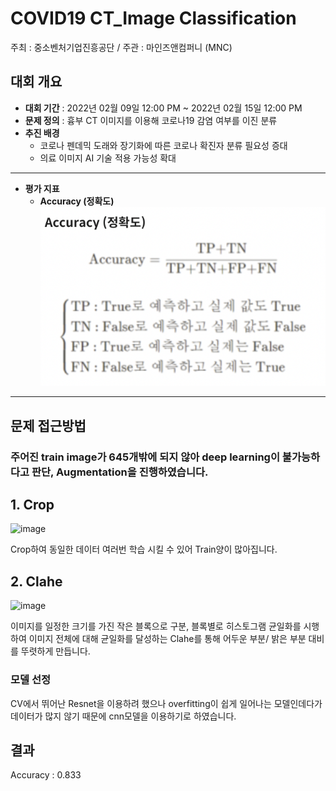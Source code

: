 # COVID19 CT_Image Classification

주최 : 중소벤처기업진흥공단 / 주관 : 마인즈앤컴퍼니 (MNC)

## 대회 개요
- **대회 기간** : 2022년 02월 09일 12:00 PM ~ 2022년 02월 15일 12:00 PM
- **문제 정의** : 흉부 CT 이미지를 이용해 코로나19 감염 여부를 이진 분류
- **추진 배경**
	- 코로나 펜데믹 도래와 장기화에 따른 코로나 확진자 분류 필요성 증대
	- 의료 이미지 AI 기술 적용 가능성 확대

----------
- **평가 지표** 
	- **Accuracy (정확도)**
![image](accuracy.png)

----------
## 문제 접근방법

### 주어진 train image가 645개밖에 되지 않아 deep learning이 불가능하다고 판단, Augmentation을 진행하였습니다.

## 1. Crop
![image](https://cdn.discordapp.com/attachments/940518751974080532/941562702407548958/unknown.png)

Crop하여 동일한 데이터 여러번 학습 시킬 수 있어 Train양이 많아집니다. 


## 2. Clahe

![image](https://cdn.discordapp.com/attachments/940518751974080532/941560175989489774/2022-02-11_2.03.52.png)

이미지를 일정한 크기를 가진 작은 블록으로 구분, 블록별로 히스토그램 균일화를 시행하여 이미지 전체에 대해 균일화를 달성하는 Clahe를 통해 어두운 부분/ 밝은 부분 대비를 뚜렷하게 만듭니다.

### 모델 선정
CV에서 뛰어난 Resnet을 이용하려 했으나 overfitting이 쉽게 일어나는 모델인데다가 데이터가 많지 않기 때문에 
cnn모델을 이용하기로 하였습니다.
			
## 결과
Accuracy : 0.833

